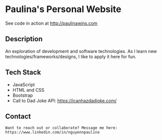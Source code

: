 # Paulina's Personal Website
See code in action at http://paulinawins.com

## Description
An exploration of development and software technologies. As I learn new technologies/frameworks/designs, I like to apply it here for fun.

## Tech Stack
- JavaScript 
- HTML and CSS
- Bootstrap
- Call to Dad Joke API: https://icanhazdadjoke.com/

## Contact
``
Want to reach out or collaborate?
Message me here: https://www.linkedin.com/in/nguyennpaulina
``




